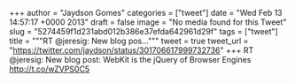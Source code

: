 
+++
author = "Jaydson Gomes"
categories = ["tweet"]
date = "Wed Feb 13 14:57:17 +0000 2013"
draft = false
image = "No media found for this Tweet"
slug = "5274459f1d231abd012b386e37efda642961d29f"
tags = ["tweet"]
title = """RT @jeresig: New blog pos..."""
tweet = true
tweet_url = "https://twitter.com/jaydson/status/301706617999732736"
+++
RT @jeresig: New blog post: WebKit is the jQuery of Browser Engines http://t.co/wZVPS0C5
